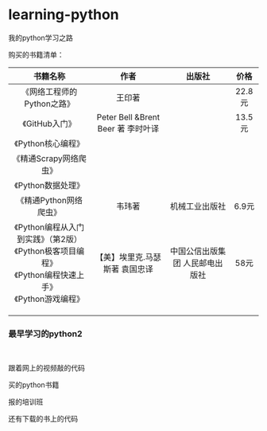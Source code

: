 # learning-python
我的python学习之路

购买的书籍清单：

|                           书籍名称                           |                作者                |             出版社              |  价格  |
| :----------------------------------------------------------: | :--------------------------------: | :-----------------------------: | :----: |
|                  《网络工程师的Python之路》                  |               王印著               |                                 | 22.8元 |
|                        《GitHub入门》                        | Peter Bell &Brent Beer 著 李时叶译 |                                 | 13.5元 |
|                      《Python核心编程》                      |                                    |                                 |        |
|                    《精通Scrapy网络爬虫》                    |                                    |                                 |        |
|                      《Python数据处理》                      |                                    |                                 |        |
|                    《精通Python网络爬虫》                    |               韦玮著               |         机械工业出版社          | 6.9元  |
| 《Python编程从入门到实践》（第2版）<br />《Python极客项目编程》<br />《Python编程快速上手》<br />《Python游戏编程》 |   【美】埃里克.马瑟斯著 袁国忠译   | 中国公信出版集团 人民邮电出版社 |  58元  |
|                                                              |                                    |                                 |        |
|                                                              |                                    |                                 |        |
|                                                              |                                    |                                 |        |



### 最早学习的python2

​				

跟着网上的视频敲的代码

买的python书籍

报的培训班

还有下载的书上的代码
